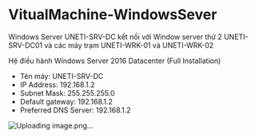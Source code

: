 # VitualMachine-WindowsSever
Windows Server UNETI-SRV-DC kết nối với Window server thứ 2 UNETI-SRV-DC01 và các máy trạm UNETI-WRK-01 và UNETI-WRK-02

Hệ điều hành Windows Server 2016 Datacenter (Full Installation)
- Tên máy: UNETI-SRV-DC 
- IP Address: 192.168.1.2
- Subnet Mask: 255.255.255.0 
- Default gateway: 192.168.1.2
- Preferred DNS Server: 192.168.1.2

![Uploading image.png…]()

